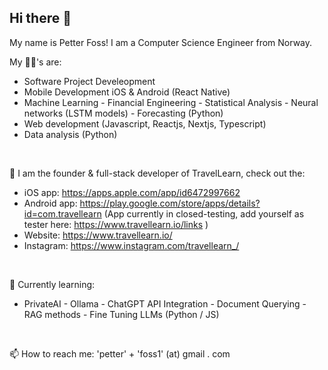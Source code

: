 ## Hi there 👋

My name is Petter Foss! I am a Computer Science Engineer from Norway. 

My 💪🏼's are: 
- Software Project Develeopment
- Mobile Development iOS & Android (React Native)
- Machine Learning - Financial Engineering - Statistical Analysis - Neural networks (LSTM models) - Forecasting (Python)
- Web development (Javascript, Reactjs, Nextjs, Typescript)
- Data analysis (Python)

<br />

🔭 I am the founder & full-stack developer of TravelLearn, check out the:
- iOS app: https://apps.apple.com/app/id6472997662
- Android app: https://play.google.com/store/apps/details?id=com.travellearn (App currently in closed-testing, add yourself as tester here: https://www.travellearn.io/links )
- Website: https://www.travellearn.io/
- Instagram: https://www.instagram.com/travellearn_/


<br />

🌱 Currently learning:
 - PrivateAI - Ollama - ChatGPT API Integration - Document Querying - RAG methods - Fine Tuning LLMs (Python / JS)
<br />

 📫 How to reach me: 'petter' + 'foss1' (at) gmail . com


<!--
**pefo0112/pefo0112** is a ✨ _special_ ✨ repository because its `README.md` (this file) appears on your GitHub profile.

 Here are some ideas to get you started:

- 🔭 I’m currently working on ...
- 🌱 I’m currently learning ...
- 👯 I’m looking to collaborate on ...
- 🤔 I’m looking for help with ...
- 💬 Ask me about ...
- 📫 How to reach me: ...
- 😄 Pronouns: ...
- ⚡ Fun fact: ...

-->
